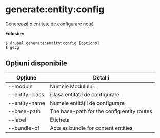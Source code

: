 # generate:entity:config
Generează o entitate de configurare nouă

**Folosire:**
```
$ drupal generate:entity:config [options]
$ gecg  
```

## Opțiuni disponibile
Opțiune | Detalii
-------|-------------
--module | Numele Modulului.
--entity-class | Clasa entității de configurare
--entity-name | Numele entității de configurare
--base-path | The base-path for the config entity routes
--label | Eticheta
--bundle-of | Acts as bundle for content entities
